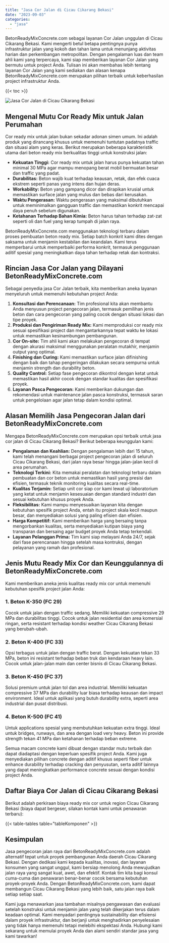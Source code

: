 ```yaml
---
title: "Jasa Cor Jalan di Cicau Cikarang Bekasi"
date: "2023-09-03"
categories: 
  - "jasa"
---
```


BetonReadyMixConcrete.com sebagai layanan Cor Jalan unggulan di Cicau Cikarang Bekasi. Kami mengerti betul betapa pentingnya punya infrastruktur jalan yang kokoh dan tahan lama untuk menunjang aktivitas harian dan perkembangan metropolitan. Dengan pengalaman luas dan team ahli kami yang terpercaya, kami siap memberikan layanan Cor Jalan yang bermutu untuk project Anda. Tulisan ini akan membahas lebih tentang layanan Cor Jalan yang kami sediakan dan alasan kenapa BetonReadyMixConcrete.com merupakan pilihan terbaik untuk keberhasilan project infrastruktur Anda.

{{< toc >}}

![Jasa Cor Jalan di Cicau Cikarang Bekasi](https://betoncor8.github.io/cor/harga-beton-readymix-concrete%20(42).png)

## Mengenal Mutu Cor Ready Mix untuk Jalan Perumahan

Cor ready mix untuk jalan bukan sekadar adonan simen umum. Ini adalah produk yang dirancang khusus untuk memenuhi tuntutan padatnya traffic dan situasi alam yang keras. Berikut merupakan beberapa karakteristik utama dari beton ready mix berkualitas tinggi untuk konstruksi jalan:

- **Kekuatan Tinggi:** Cor ready mix untuk jalan harus punya kekuatan tahan minimal 30 MPa agar mampu menopang berat mobil bermuatan besar dan traffic yang padat.
- **Durabilitas:** Beton wajib kuat terhadap keausan, retak, dan efek cuaca ekstrem seperti panas yang intens dan hujan deras.
- **Workability:** Beton yang gampang dicor dan dirapikan krusial untuk memastikan surface jalan yang mulus dan bebas dari kerusakan.
- **Waktu Pengerasan:** Waktu pengerasan yang maksimal dibutuhkan untuk meminimalkan gangguan traffic dan memastikan konkrit mencapai daya penuh sebelum digunakan.
- **Ketahanan Terhadap Bahan Kimia:** Beton harus tahan terhadap zat-zat seperti oli dan fuel yang kerap tumpah di jalan raya.

BetonReadyMixConcrete.com menggunakan teknologi terbaru dalam proses pembuatan beton ready mix. Setiap batch konkrit kami dites dengan saksama untuk menjamin kestabilan dan keandalan. Kami terus memperbarui untuk memperbaiki performa konkrit, termasuk penggunaan aditif spesial yang meningkatkan daya tahan terhadap retak dan kontraksi.

## Rincian Jasa Cor Jalan yang Dilayani BetonReadyMixConcrete.com

Sebagai penyedia jasa Cor Jalan terbaik, kita memberikan aneka layanan menyeluruh untuk memenuhi kebutuhan project Anda:

1. **Konsultasi dan Perencanaan:** Tim profesional kita akan membantu Anda menyusun project pengecoran jalan, termasuk pemilihan jenis beton dan cara pengecoran yang paling cocok dengan situasi lokasi dan tipe proyek.
2. **Produksi dan Pengiriman Ready Mix:** Kami memproduksi cor ready mix sesuai spesifikasi project dan mengantarkannya tepat waktu ke lokasi untuk memastikan kesinambungan pembangunan.
3. **Cor On-site:** Tim ahli kami akan melakukan pengecoran di tempat dengan akurasi maksimal menggunakan peralatan mutakhir, menjamin output yang optimal.
4. **Finishing dan Curing:** Kami memastikan surface jalan difinishing dengan baik dan tahap pengeringan dilakukan secara sempurna untuk menjamin strength dan durability beton.
5. **Quality Control:** Setiap fase pengecoran dikontrol dengan ketat untuk memastikan hasil akhir cocok dengan standar kualitas dan spesifikasi proyek.
6. **Layanan Pasca Pengecoran:** Kami memberikan dukungan dan rekomendasi untuk maintenance jalan pasca konstruksi, termasuk saran untuk pengelolaan agar jalan tetap dalam kondisi optimal.

## Alasan Memilih Jasa Pengecoran Jalan dari BetonReadyMixConcrete.com

Mengapa BetonReadyMixConcrete.com merupakan opsi terbaik untuk jasa cor jalan di Cicau Cikarang Bekasi? Berikut beberapa keunggulan kami:

- **Pengalaman dan Keahlian:** Dengan pengalaman lebih dari 15 tahun, kami telah menangani berbagai project pengecoran jalan di seluruh Cicau Cikarang Bekasi, dari jalan raya besar hingga jalan-jalan kecil di area perumahan.
- **Teknologi Terkini:** Kita memakai peralatan dan teknologi terbaru dalam pembuatan dan cor beton untuk memastikan hasil yang presisi dan efisien, termasuk teknik monitoring kualitas secara real-time.
- **Kualitas Terjamin:** Setiap unit cor siap cor kami lewat uji laboratorium yang ketat untuk menjamin kesesuaian dengan standard industri dan sesuai kebutuhan khusus proyek Anda.
- **Fleksibilitas:** Kami mampu menyesuaikan layanan kita dengan kebutuhan spesifik project Anda, entah itu project skala kecil maupun besar, dan menyediakan solusi yang paling efisien dan efisien.
- **Harga Kompetitif:** Kami memberikan harga yang bersaing tanpa mengorbankan kualitas, serta menyediakan kutipan biaya yang transparan dan bersaing agar budget proyek Anda tetap terkendali.
- **Layanan Pelanggan Prima:** Tim kami siap melayani Anda 24/7, sejak dari fase perencanaan hingga setelah masa kontruksi, dengan pelayanan yang ramah dan profesional.

## Jenis Mutu Ready Mix Cor dan Keunggulannya di BetonReadyMixConcrete.com

Kami memberikan aneka jenis kualitas ready mix cor untuk memenuhi kebutuhan spesifik project jalan Anda:

### 1\. Beton K-350 (FC 29)

Cocok untuk jalan dengan traffic sedang. Memiliki kekuatan compressive 29 MPa dan durabilitas tinggi. Cocok untuk jalan residential dan area komersial ringan, serta resistant terhadap kondisi weather Cicau Cikarang Bekasi yang berubah-ubah.

### 2\. Beton K-400 (FC 33)

Opsi terbagus untuk jalan dengan traffic berat. Dengan kekuatan tekan 33 MPa, beton ini resistant terhadap beban truk dan kendaraan heavy lain. Cocok untuk jalan-jalan main dan center bisnis di Cicau Cikarang Bekasi.

### 3\. Beton K-450 (FC 37)

Solusi premium untuk jalan tol dan area industrial. Memiliki kekuatan compressive 37 MPa dan durability luar biasa terhadap keausan dan impact environment. Ideal untuk aplikasi yang butuh durability extra, seperti area industrial dan pusat distribusi.

### 4\. Beton K-500 (FC 41)

Untuk applications spesial yang membutuhkan kekuatan extra tinggi. Ideal untuk bridges, runways, dan area dengan load very heavy. Beton ini provide strength tekan 41 MPa dan ketahanan terhadap beban extreme.

Semua macam concrete kami dibuat dengan standar mutu terbaik dan dapat diadaptasi dengan keperluan spesifik project Anda. Kami juga menyediakan pilihan concrete dengan aditif khusus seperti fiber untuk enhance durability terhadap cracking dan penyusutan, serta aditif lainnya yang dapat meningkatkan performance concrete sesuai dengan kondisi project Anda.

## Daftar Biaya Cor Jalan di Cicau Cikarang Bekasi

Berikut adalah perkiraan biaya ready mix cor untuk region Cicau Cikarang Bekasi (biaya dapat bergeser, silakan kontak kami untuk penawaran terbaru):

{{< table-tables table="tableKomponen" >}}

## Kesimpulan

Jasa pengecoran jalan raya dari BetonReadyMixConcrete.com adalah alternatif tepat untuk proyek pembangunan Anda daerah Cicau Cikarang Bekasi. Dengan dedikasi kami kepada kualitas, inovasi, dan layanan konsumen yang sangat unggul, kami bersiap menolong Anda mewujudkan jalan raya yang sangat kuat, awet, dan efektif. Kontak tim kita bagi konsul cuma-cuma dan penawaran benar-benar cocok bersama kebutuhan proyek-proyek Anda. Dengan BetonReadyMixConcrete.com, kami dapat membangun Cicau Cikarang Bekasi yang lebih baik, satu jalan raya baik setiap setiap saat.

Kami juga menawarkan jasa tambahan misalnya pengawasan dan evaluasi setelah konstruksi untuk menjamin jalan yang telah dikerjakan terus dalam keadaan optimal. Kami menyadari pentingnya sustainability dan efisiensi dalam proyek infrastruktur, dan berjanji untuk menghadirkan penyelesaian yang tidak hanya memenuhi tetapi melebihi ekspektasi Anda. Hubungi kami sekarang untuk memulai proyek Anda dan alami sendiri standar jasa yang kami tawarkan!

